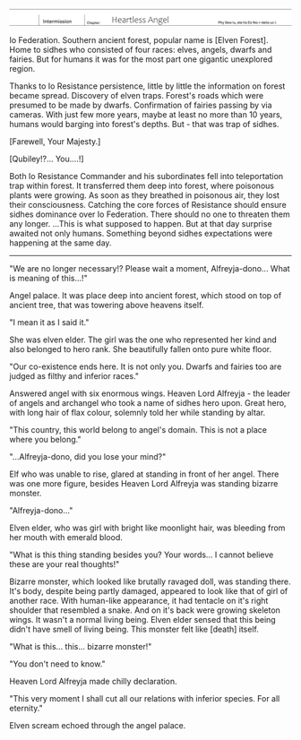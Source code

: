![Cover](./midashi04.jpg)

Io Federation.
Southern ancient forest, popular name is [Elven Forest].
Home to sidhes who consisted of four races: elves, angels, dwarfs and fairies.
But for humans it was for the most part one gigantic unexplored region.

Thanks to Io Resistance persistence, little by little the information on forest became spread.
Discovery of elven traps.
Forest's roads which were presumed to be made by dwarfs.
Confirmation of fairies passing by via cameras.
With just few more years, maybe at least no more than 10 years, humans would barging into forest's depths.
But - that was trap of sidhes.

[Farewell, Your Majesty.]

[Qubiley!?... You....!]

Both Io Resistance Commander and his subordinates fell into teleportation trap within forest.
It transferred them deep into forest, where poisonous plants were growing.
As soon as they breathed in poisonous air, they lost their consciousness.
Catching the core forces of Resistance should ensure sidhes dominance over Io Federation.
There should no one to threaten them any longer.
...This is what supposed to happen.
But at that day surprise awaited not only humans.
Something beyond sidhes expectations were happening at the same day.

-------------------------------------------------------------------------------

"<span title="Elves">We</span> are no longer necessary!? Please wait a moment, Alfreyja-dono... What is meaning of this...!"

Angel palace.
It was place deep into ancient forest, which stood on top of ancient tree, that was towering above heavens itself.

"I mean it as I said it."

She was elven elder.
The girl was the one who represented her kind and also belonged to hero rank.
She beautifully fallen onto pure white floor.

"Our co-existence ends here.
It is not only <span title="Elves">you</span>.
Dwarfs and fairies too are judged as filthy and inferior races."

Answered angel with six enormous wings.
Heaven Lord Alfreyja - the leader of angels and archangel who took a name of sidhes hero upon.
Great hero, with long hair of flax colour, solemnly told her while standing by altar.

"This country, this world belong to angel's domain.
This is not a place where you belong."

"...Alfreyja-dono, did you lose your mind?"

Elf who was unable to rise, glared at standing in front of her angel.
There was one more figure, besides Heaven Lord Alfreyja was standing bizarre monster.

"Alfreyja-dono..."

Elven elder, who was girl with bright like moonlight hair, was bleeding from her mouth with emerald blood.

"What is this thing standing besides you?
Your words... I cannot believe these are your real thoughts!"

Bizarre monster, which looked like brutally ravaged doll, was standing there.
It's body, despite being partly damaged, appeared to look like that of girl of another race.
With human-like appearance, it had tentacle on it's right shoulder that resembled a snake.
And on it's back were growing skeleton wings.
It wasn't a normal living being.
Elven elder sensed that this being didn't have smell of living being.
This monster felt like [death] itself.

"What is this... this... bizarre monster!"

"You don't need to know."

Heaven Lord Alfreyja made chilly declaration.

"This very moment I shall cut all our relations with inferior species.
For all eternity."

Elven scream echoed through the angel palace.
